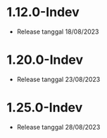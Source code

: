 # 1.12.0-Indev
- Release tanggal 18/08/2023

# 1.20.0-Indev
- Release tanggal 23/08/2023

# 1.25.0-Indev
- Release tanggal 28/08/2023